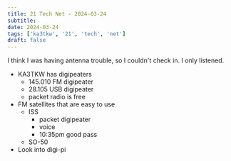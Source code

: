 ```yaml
---
title: 21 Tech Net - 2024-03-24
subtitle: 
date: 2024-03-24
tags: ['ka3tkw', '21', 'tech', 'net']
draft: false
---
```


I think I was having 
antenna trouble,
so I couldn't check in.
I only listened.

- KA3TKW has digipeaters
  - 145.010 FM digipeater
  - 28.105 USB digipeater
  - packet radio is free
- FM satellites that are easy to use
  - ISS
    - packet digipeater
    - voice
    - 10:35pm good pass
  - SO-50
- Look into digi-pi
